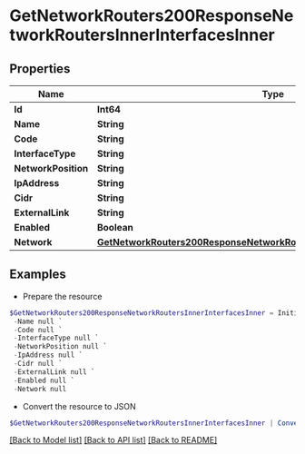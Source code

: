 # GetNetworkRouters200ResponseNetworkRoutersInnerInterfacesInner
## Properties

Name | Type | Description | Notes
------------ | ------------- | ------------- | -------------
**Id** | **Int64** |  | [optional] 
**Name** | **String** |  | [optional] 
**Code** | **String** |  | [optional] 
**InterfaceType** | **String** |  | [optional] 
**NetworkPosition** | **String** |  | [optional] 
**IpAddress** | **String** |  | [optional] 
**Cidr** | **String** |  | [optional] 
**ExternalLink** | **String** |  | [optional] 
**Enabled** | **Boolean** |  | [optional] 
**Network** | [**GetNetworkRouters200ResponseNetworkRoutersInnerInterfacesInnerNetwork**](GetNetworkRouters200ResponseNetworkRoutersInnerInterfacesInnerNetwork.md) |  | [optional] 

## Examples

- Prepare the resource
```powershell
$GetNetworkRouters200ResponseNetworkRoutersInnerInterfacesInner = Initialize-PSOpenAPIToolsGetNetworkRouters200ResponseNetworkRoutersInnerInterfacesInner  -Id null `
 -Name null `
 -Code null `
 -InterfaceType null `
 -NetworkPosition null `
 -IpAddress null `
 -Cidr null `
 -ExternalLink null `
 -Enabled null `
 -Network null
```

- Convert the resource to JSON
```powershell
$GetNetworkRouters200ResponseNetworkRoutersInnerInterfacesInner | ConvertTo-JSON
```

[[Back to Model list]](../README.md#documentation-for-models) [[Back to API list]](../README.md#documentation-for-api-endpoints) [[Back to README]](../README.md)

